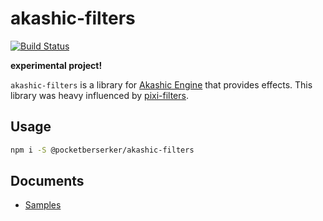 # akashic-filters

[![Build Status](https://travis-ci.org/pocketberserker/akashic-filters.svg?branch=master)](https://travis-ci.org/pocketberserker/akashic-filters)

**experimental project!**

`akashic-filters` is a library for [Akashic Engine](https://akashic-games.github.io/) that provides effects.
This library was heavy influenced by [pixi-filters](https://github.com/pixijs/pixi-filters).

## Usage

```bash
npm i -S @pocketberserker/akashic-filters
```

## Documents

* [Samples](https://pocketberserker.github.io/akashic-filters/)

